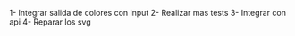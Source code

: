 1- Integrar salida de colores con input
2- Realizar mas tests
3- Integrar con api
4- Reparar los svg